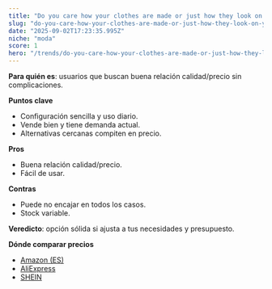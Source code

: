```yaml
---
title: "Do you care how your clothes are made or just how they look on you?"
slug: "do-you-care-how-your-clothes-are-made-or-just-how-they-look-on-you"
date: "2025-09-02T17:23:35.995Z"
niche: "moda"
score: 1
hero: "/trends/do-you-care-how-your-clothes-are-made-or-just-how-they-look-on-you.jpg"
---
```


**Para quién es**: usuarios que buscan buena relación calidad/precio sin complicaciones.
  
**Puntos clave**
- Configuración sencilla y uso diario.
- Vende bien y tiene demanda actual.
- Alternativas cercanas compiten en precio.

**Pros**
- Buena relación calidad/precio.
- Fácil de usar.

**Contras**
- Puede no encajar en todos los casos.
- Stock variable.

**Veredicto**: opción sólida si ajusta a tus necesidades y presupuesto.

**Dónde comparar precios**
- [Amazon (ES)](https://www.amazon.es/s?k=Do%20you%20care%20how%20your%20clothes%20are%20made%20or%20just%20how%20they%20look%20on%20you%3F&language=es_ES&tag=teknovashop25-21)
- [AliExpress](https://es.aliexpress.com/wholesale?SearchText=Do%20you%20care%20how%20your%20clothes%20are%20made%20or%20just%20how%20they%20look%20on%20you%3F)
- [SHEIN](https://es.shein.com/pdsearch/Do%20you%20care%20how%20your%20clothes%20are%20made%20or%20just%20how%20they%20look%20on%20you%3F/)
